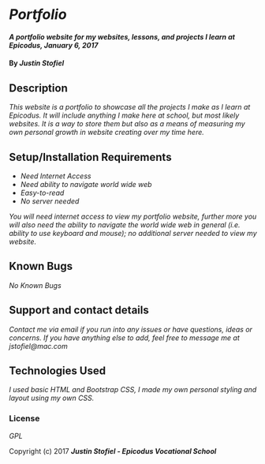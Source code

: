 # _Portfolio_

#### _A portfolio website for my websites, lessons, and projects I learn at Epicodus, January 6, 2017_

#### By _Justin Stofiel_

## Description

_This website is a portfolio to showcase all the projects I make as I learn at Epicodus. It will include anything I make here at school, but most likely websites. It is a way to store them but also as a means of measuring my own personal growth in website creating over my time here._

## Setup/Installation Requirements

* _Need Internet Access_
* _Need ability to navigate world wide web_
* _Easy-to-read_
* _No server needed_

_You will need internet access to view my portfolio website, further more you will also need the ability to navigate the world wide web in general (i.e. ability to use keyboard and mouse); no additional server needed to view my website._

## Known Bugs

_No Known Bugs_

## Support and contact details

_Contact me via email if you run into any issues or have questions, ideas or concerns.  If you have anything else to add, feel free to message me at jstofiel@mac.com_

## Technologies Used

_I used basic HTML and Bootstrap CSS, I made my own personal styling and layout using my own CSS._

### License

*GPL*

Copyright (c) 2017 **_Justin Stofiel - Epicodus Vocational School_**
